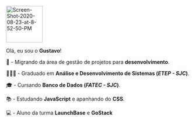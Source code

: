 
<p align="left">
  <img src="https://i.ibb.co/cNwc1x7/aaaaa1.png" alt="Screen-Shot-2020-08-23-at-8-52-50-PM" border="0" width="100">
</p>

Olá, eu sou o **Gustavo**!

🚧  - Migrando da área de gestão de projetos para **desenvolvimento**.

👨🏻‍🎓 - Graduado em **Análise e Desenvolvimento de Sistemas (_ETEP - SJC_)**.

🎓 - Cursando **Banco de Dados (_FATEC - SJC_)**.

📚 - Estudando **JavaScript** e apanhando do **CSS**.

💻 - Aluno da turma **LaunchBase** e **GoStack**
